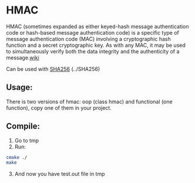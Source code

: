 <h1>HMAC</h1>

HMAC (sometimes expanded as either keyed-hash message authentication code or hash-based message authentication code) is a specific type of message authentication code (MAC) involving a cryptographic hash function and a secret cryptographic key. As with any MAC, it may be used to simultaneously verify both the data integrity and the authenticity of a message.[wiki](https://en.wikipedia.org/wiki/HMAC)

Can be used with [SHA256](https://github.com/p2034/SHA256) (../SHA256)

<h2>Usage:</h2>

There is two versions of hmac: oop (class hmac) and functional (one function), copy one of them in your project.

<h2>Compile:</h2>

1. Go to tmp
2. Run:

```bash
cmake ./
make
```

3. And now you have test.out file in tmp
